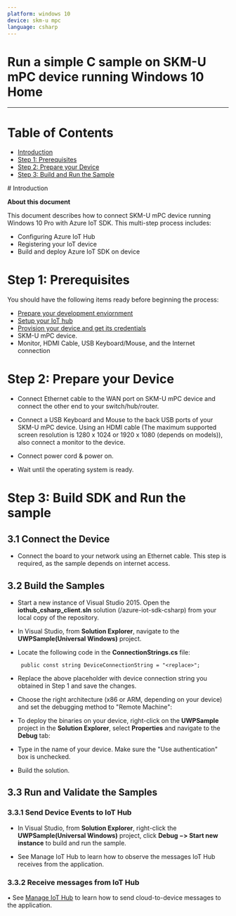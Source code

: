 ```yaml
---
platform: windows 10
device: skm-u mpc
language: csharp
---
```


Run a simple C sample on SKM-U mPC device running Windows 10 Home
===
---

# Table of Contents

-   [Introduction](#Introduction)
-   [Step 1: Prerequisites](#Prerequisites)
-   [Step 2: Prepare your Device](#PrepareDevice)
-   [Step 3: Build and Run the Sample](#Build)

<a name="Introduction"/>
# Introduction

**About this document**

This document describes how to connect SKM-U mPC device running Windows 10 Pro with Azure IoT SDK. This multi-step process includes:
-   Configuring Azure IoT Hub
-   Registering your IoT device
-   Build and deploy Azure IoT SDK on device

<a name="Prerequisites"></a>
# Step 1: Prerequisites

You should have the following items ready before beginning the process:

-   [Prepare your development enviornment][setup-devbox-windows]
-   [Setup your IoT hub][lnk-setup-iot-hub]
-   [Provision your device and get its credentials][lnk-manage-iot-hub]
-   SKM-U mPC device.
-   Monitor, HDMI Cable, USB Keyboard/Mouse, and the Internet connection   

<a name="PrepareDevice"></a>
# Step 2: Prepare your Device

-   Connect Ethernet cable to the WAN port on SKM-U mPC device and connect the other end to your switch/hub/router.

-   Connect a USB Keyboard and Mouse to the back USB ports of your SKM-U mPC device. Using an HDMI cable (The maximum supported screen resolution is 1280 x 1024 or 1920 x 1080 (depends on models)), also connect a monitor to the device.

-   Connect power cord & power on.

-   Wait until the operating system is ready.


<a name="Build"></a>
# Step 3: Build SDK and Run the sample


## 3.1 Connect the Device
- Connect the board to your network using an Ethernet cable. This step is required, as the sample depends on internet access.

## 3.2 Build the Samples
-  Start a new instance of Visual Studio 2015. Open the **iothub_csharp_client.sln** solution (/azure-iot-sdk-csharp) from your local copy of the repository.

-  In Visual Studio, from **Solution Explorer**, navigate to the **UWPSample(Universal Windows)** project.
 
-  Locate the following code in the **ConnectionStrings.cs** file:
	       
	
		public const string DeviceConnectionString = "<replace>";	


-  Replace the above placeholder with device connection string you obtained in Step 1 and save the changes.

-  Choose the right architecture (x86 or ARM, depending on your device) and set the debugging method to "Remote Machine":

-  To deploy the binaries on your device, right-click on the **UWPSample** project in the **Solution Explorer**, select **Properties** and navigate to the **Debug** tab: 

-  Type in the name of your device. Make sure the "Use authentication" box is unchecked.

-  Build the solution.


## 3.3 Run and Validate the Samples


###  3.3.1 Send Device Events to IoT Hub
-	In Visual Studio, from **Solution Explorer**, right-click the **UWPSample(Universal Windows)** project, click **Debug −> Start new instance** to build and run the sample.
 
-	See Manage IoT Hub to learn how to observe the messages IoT Hub receives from the application.

### 3.3.2 Receive messages from IoT Hub
•	See [Manage IoT Hub][lnk-manage-iot-hub] to learn how to send cloud-to-device messages to the application.


[setup-devbox-windows]: https://github.com/Azure/azure-iot-sdk-c/blob/master/doc/devbox_setup.md
[lnk-setup-iot-hub]: ../setup_iothub.md
[lnk-manage-iot-hub]: ../manage_iot_hub.md
